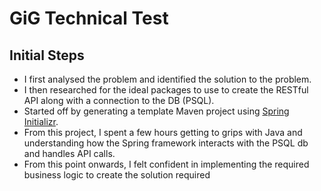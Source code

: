 # GiG Technical Test
 
## Initial Steps

- I first analysed the problem and identified the solution to the problem.
- I then researched for the ideal packages to use to create the RESTful API along with a connection to the DB (PSQL).
- Started off by generating a template Maven project using [Spring Initializr](https://start.spring.io/).
- From this project, I spent a few hours getting to grips with Java and understanding how the Spring framework interacts with the PSQL db and handles API calls.
- From this point onwards, I felt confident in implementing the required business logic to create the solution required
